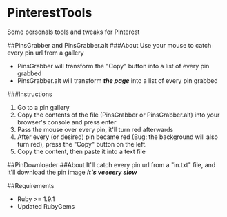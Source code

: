 # PinterestTools
Some personals tools and tweaks for Pinterest

##PinsGrabber and PinsGrabber.alt
###About
Use your mouse to catch every pin url from a gallery

* PinsGrabber will transform the "Copy" button into a list of every pin grabbed
* PinsGrabber.alt will transform ___the page___ into a list of every pin grabbed

###Instructions
1. Go to a pin gallery
2. Copy the contents of the file (PinsGrabber or PinsGrabber.alt) into your browser's console and press enter
3. Pass the mouse over every pin, it'll turn red afterwards
4. After every (or desired) pin became red (Bug: the background will also turn red), press the "Copy" button on the left.
5. Copy the content, then paste it into a text file

##PinDownloader
##About
It'll catch every pin url from a "in.txt" file, and it'll download the pin image
___It's veeeery slow___

##Requirements
* Ruby >= 1.9.1
* Updated RubyGems
